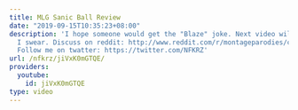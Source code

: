 ```yaml
---
title: MLG Sanic Ball Review
date: "2019-09-15T10:35:23+08:00"
description: 'I hope someone would get the "Blaze" joke. Next video will be WrBa EP7,
  I swear. Discuss on reddit: http://www.reddit.com/r/montageparodies/comments/240uw5/mlg_sanic_ball_review/
  Follow me on twatter: https://twitter.com/NFKRZ'
url: /nfkrz/jiVxK0mGTQE/
providers:
  youtube:
    id: jiVxK0mGTQE
type: video
---
```

